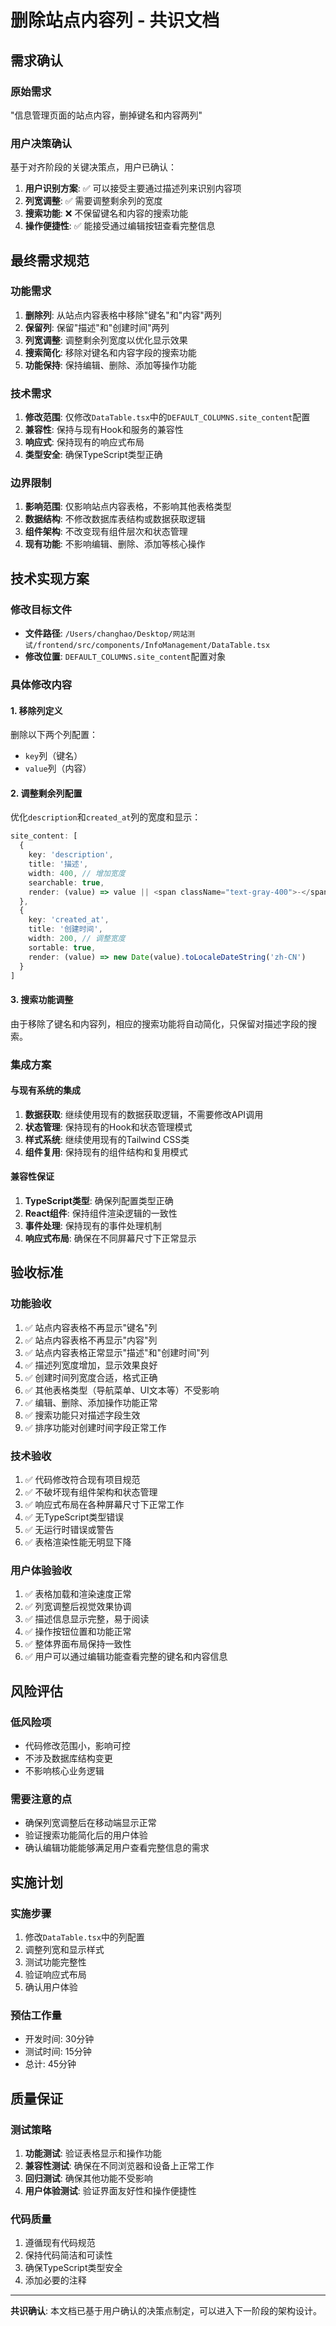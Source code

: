 # 删除站点内容列 - 共识文档

## 需求确认

### 原始需求
"信息管理页面的站点内容，删掉键名和内容两列"

### 用户决策确认
基于对齐阶段的关键决策点，用户已确认：

1. **用户识别方案**: ✅ 可以接受主要通过描述列来识别内容项
2. **列宽调整**: ✅ 需要调整剩余列的宽度
3. **搜索功能**: ❌ 不保留键名和内容的搜索功能
4. **操作便捷性**: ✅ 能接受通过编辑按钮查看完整信息

## 最终需求规范

### 功能需求
1. **删除列**: 从站点内容表格中移除"键名"和"内容"两列
2. **保留列**: 保留"描述"和"创建时间"两列
3. **列宽调整**: 调整剩余列宽度以优化显示效果
4. **搜索简化**: 移除对键名和内容字段的搜索功能
5. **功能保持**: 保持编辑、删除、添加等操作功能

### 技术需求
1. **修改范围**: 仅修改`DataTable.tsx`中的`DEFAULT_COLUMNS.site_content`配置
2. **兼容性**: 保持与现有Hook和服务的兼容性
3. **响应式**: 保持现有的响应式布局
4. **类型安全**: 确保TypeScript类型正确

### 边界限制
1. **影响范围**: 仅影响站点内容表格，不影响其他表格类型
2. **数据结构**: 不修改数据库表结构或数据获取逻辑
3. **组件架构**: 不改变现有组件层次和状态管理
4. **现有功能**: 不影响编辑、删除、添加等核心操作

## 技术实现方案

### 修改目标文件
- **文件路径**: `/Users/changhao/Desktop/网站测试/frontend/src/components/InfoManagement/DataTable.tsx`
- **修改位置**: `DEFAULT_COLUMNS.site_content`配置对象

### 具体修改内容

#### 1. 移除列定义
删除以下两个列配置：
- `key`列（键名）
- `value`列（内容）

#### 2. 调整剩余列配置
优化`description`和`created_at`列的宽度和显示：

```typescript
site_content: [
  {
    key: 'description',
    title: '描述',
    width: 400, // 增加宽度
    searchable: true,
    render: (value) => value || <span className="text-gray-400">-</span>
  },
  {
    key: 'created_at',
    title: '创建时间',
    width: 200, // 调整宽度
    sortable: true,
    render: (value) => new Date(value).toLocaleDateString('zh-CN')
  }
]
```

#### 3. 搜索功能调整
由于移除了键名和内容列，相应的搜索功能将自动简化，只保留对描述字段的搜索。

### 集成方案

#### 与现有系统的集成
1. **数据获取**: 继续使用现有的数据获取逻辑，不需要修改API调用
2. **状态管理**: 保持现有的Hook和状态管理模式
3. **样式系统**: 继续使用现有的Tailwind CSS类
4. **组件复用**: 保持现有的组件结构和复用模式

#### 兼容性保证
1. **TypeScript类型**: 确保列配置类型正确
2. **React组件**: 保持组件渲染逻辑的一致性
3. **事件处理**: 保持现有的事件处理机制
4. **响应式布局**: 确保在不同屏幕尺寸下正常显示

## 验收标准

### 功能验收
1. ✅ 站点内容表格不再显示"键名"列
2. ✅ 站点内容表格不再显示"内容"列
3. ✅ 站点内容表格正常显示"描述"和"创建时间"列
4. ✅ 描述列宽度增加，显示效果良好
5. ✅ 创建时间列宽度合适，格式正确
6. ✅ 其他表格类型（导航菜单、UI文本等）不受影响
7. ✅ 编辑、删除、添加操作功能正常
8. ✅ 搜索功能只对描述字段生效
9. ✅ 排序功能对创建时间字段正常工作

### 技术验收
1. ✅ 代码修改符合现有项目规范
2. ✅ 不破坏现有组件架构和状态管理
3. ✅ 响应式布局在各种屏幕尺寸下正常工作
4. ✅ 无TypeScript类型错误
5. ✅ 无运行时错误或警告
6. ✅ 表格渲染性能无明显下降

### 用户体验验收
1. ✅ 表格加载和渲染速度正常
2. ✅ 列宽调整后视觉效果协调
3. ✅ 描述信息显示完整，易于阅读
4. ✅ 操作按钮位置和功能正常
5. ✅ 整体界面布局保持一致性
6. ✅ 用户可以通过编辑功能查看完整的键名和内容信息

## 风险评估

### 低风险项
- 代码修改范围小，影响可控
- 不涉及数据库结构变更
- 不影响核心业务逻辑

### 需要注意的点
- 确保列宽调整后在移动端显示正常
- 验证搜索功能简化后的用户体验
- 确认编辑功能能够满足用户查看完整信息的需求

## 实施计划

### 实施步骤
1. 修改`DataTable.tsx`中的列配置
2. 调整列宽和显示样式
3. 测试功能完整性
4. 验证响应式布局
5. 确认用户体验

### 预估工作量
- 开发时间: 30分钟
- 测试时间: 15分钟
- 总计: 45分钟

## 质量保证

### 测试策略
1. **功能测试**: 验证表格显示和操作功能
2. **兼容性测试**: 确保在不同浏览器和设备上正常工作
3. **回归测试**: 确保其他功能不受影响
4. **用户体验测试**: 验证界面友好性和操作便捷性

### 代码质量
1. 遵循现有代码规范
2. 保持代码简洁和可读性
3. 确保TypeScript类型安全
4. 添加必要的注释

---

**共识确认**: 本文档已基于用户确认的决策点制定，可以进入下一阶段的架构设计。